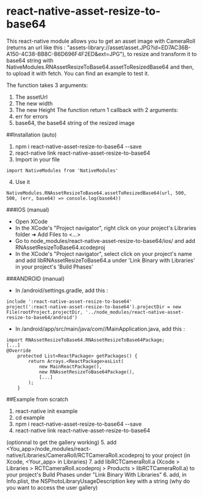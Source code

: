 # react-native-asset-resize-to-base64
This react-native module allows you to get an asset image with CameraRoll (returns an url like this : "assets-library://asset/asset.JPG?id=ED7AC36B-A150-4C38-BB8C-B6D696F4F2ED&ext=JPG"), to resize and transform it to base64 string with NativeModules.RNAssetResizeToBase64.assetToResizedBase64 and then, to upload it with fetch. You can find an example to test it.

The function takes 3 arguments:
1. The assetUrl
2. The new width
3. The new Height
The function return 1 callback with 2 arguments:
1. err for errors
2. base64, the base64 string of the resized image

##Installation (auto)
1. npm i react-native-asset-resize-to-base64 --save
2. react-native link react-native-asset-resize-to-base64
3. Import in your file
```
import NativeModules from 'NativeModules'
```
4. Use it
```
NativeModules.RNAssetResizeToBase64.assetToResizedBase64(url, 500, 500, (err, base64) => console.log(base64))
```

###IOS (manual)
- Open XCode
- In the XCode's "Project navigator", right click on your project's Libraries folder ➜ Add Files to <...>
- Go to node_modules/react-native-asset-resize-to-base64/ios/ and add RNAssetResizeToBase64.xcodeproj
- In the XCode's "Project navigator", select click on your project's name and add libRNAssetResizeToBase64.a under 'Link Binary with Libraries' in your project's 'Build Phases'

###ANDROID (manual)
- In <Your Project>/android/settings.gradle, add this :
```
include ':react-native-asset-resize-to-base64'
project(':react-native-asset-resize-to-base64').projectDir = new File(rootProject.projectDir, '../node_modules/react-native-asset-resize-to-base64/android')
```
- In <Your Project>/android/app/src/main/java/com/<Your Project>/MainApplication.java, add this :
```
import RNAssetResizeToBase64.RNAssetResizeToBase64Package;
[...]
@Override
	protected List<ReactPackage> getPackages() {
		return Arrays.<ReactPackage>asList(
			new MainReactPackage(),
            new RNAssetResizeToBase64Package(),
            [...]
		);
	}
```

##Example from scratch
1. react-native init example
2. cd example
3. npm i react-native-asset-resize-to-base64 --save
4. react-native link react-native-asset-resize-to-base64

(optionnal to get the gallery working)
5. add <You_app>/node_modules/react-native/Libraries/CameraRoll/RCTCameraRoll.xcodeproj to your project (in Xcode, <Your_app> in Libraries)
7. add libRCTCameraRoll.a (Xcode > Libraries > RCTCameraRoll.xcodeproj > Products > libRCTCameraRoll.a) to your project's Build Phases under "Link Binary With Libraries"
6. add, in Info.plist, the NSPhotoLibraryUsageDescription key with a string (why do you want to access the user gallery)
